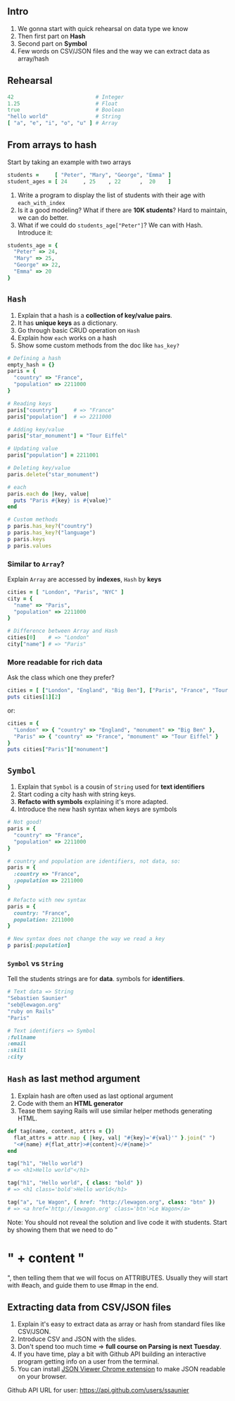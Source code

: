 ## Intro

1. We gonna start with quick rehearsal on data type we know
2. Then first part on **Hash**
3. Second part on **Symbol**
4. Few words on CSV/JSON files and the way we can extract data as array/hash

## Rehearsal

```ruby
42                          # Integer
1.25                        # Float
true                        # Boolean
"hello world"               # String
[ "a", "e", "i", "o", "u" ] # Array
```

## From arrays to hash

Start by taking an example with two arrays

```ruby
students =     [ "Peter", "Mary", "George", "Emma" ]
student_ages = [ 24     , 25    , 22      ,  20    ]
```

1. Write a program to display the list of students with their age with `each_with_index`
2. Is it a good modeling? What if there are **10K students**? Hard to maintain, we can do better.
3. What if we could do `students_age["Peter"]`? We can with Hash. Introduce it:

```ruby
students_age = {
  "Peter" => 24,
  "Mary" => 25,
  "George" => 22,
  "Emma" => 20
}
```

## `Hash`

1. Explain that a hash is a **collection of key/value pairs**.
2. It has **unique keys** as a dictionary.
3. Go through basic CRUD operation on `Hash`
4. Explain how `each` works on a hash
5. Show some custom methods from the doc like `has_key?`

```ruby
# Defining a hash
empty_hash = {}
paris = {
  "country" => "France",
  "population" => 2211000
}

# Reading keys
paris["country"]     # => "France"
paris["population"]  # => 2211000

# Adding key/value
paris["star_monument"] = "Tour Eiffel"

# Updating value
paris["population"] = 2211001

# Deleting key/value
paris.delete("star_monument")

# each
paris.each do |key, value|
  puts "Paris #{key} is #{value}"
end

# Custom methods
p paris.has_key?("country")
p paris.has_key?("language")
p paris.keys
p paris.values
```

### Similar to `Array`?

Explain `Array` are accessed by **indexes**, `Hash` by **keys**

```ruby
cities = [ "London", "Paris", "NYC" ]
city = {
  "name" => "Paris",
  "population" => 2211000
}

# Difference between Array and Hash
cities[0]    # => "London"
city["name"] # => "Paris"
```

### More readable for rich data

Ask the class which one they prefer?

```ruby
cities = [ ["London", "England", "Big Ben"], ["Paris", "France", "Tour Eiffel"]]
puts cities[1][2]
```

or:

```ruby
cities = {
  "London" => { "country" => "England", "monument" => "Big Ben" },
  "Paris" => { "country" => "France", "monument" => "Tour Eiffel" }
}
puts cities["Paris"]["monument"]
```

## `Symbol`

1. Explain that `Symbol` is a cousin of `String` used for **text identifiers**
2. Start coding a city hash with string keys.
3. **Refacto with symbols** explaining it's more adapted.
4. Introduce the new hash syntax when keys are symbols

```ruby
# Not good!
paris = {
  "country" => "France",
  "population" => 2211000
}

# country and population are identifiers, not data, so:
paris = {
  :country => "France",
  :population => 2211000
}

# Refacto with new syntax
paris = {
  country: "France",
  population: 2211000
}

# New syntax does not change the way we read a key
p paris[:population]
```

### `Symbol` vs `String`

Tell the students strings are for **data**. symbols for **identifiers**.

```ruby
# Text data => String
"Sebastien Saunier"
"seb@lewagon.org"
"ruby on Rails"
"Paris"

# Text identifiers => Symbol
:fullname
:email
:skill
:city
```

## `Hash` as last method argument

1. Explain hash are often used as last optional argument
2. Code with them an **HTML generator**
3. Tease them saying Rails will use similar helper methods generating HTML.

```ruby
def tag(name, content, attrs = {})
  flat_attrs = attr.map { |key, val| "#{key}='#{val}'" }.join(" ")
  "<#{name} #{flat_attr}>#{content}</#{name}>"
end

tag("h1", "Hello world")
# => <h1>Hello world"</h1>

tag("h1", "Hello world", { class: "bold" })
# => <h1 class='bold'>Hello world</h1>

tag("a", "Le Wagon", { href: "http://lewagon.org", class: "btn" })
# => <a href='http://lewagon.org' class='btn'>Le Wagon</a>
```

Note: You should not reveal the solution and live code it with students. Start by showing them that we need to do "<h1  ATTRIBUTES >" + content "</h1>", then telling them that we will focus on ATTRIBUTES. Usually they will start with #each, and guide them to use #map in the end.

## Extracting data from CSV/JSON files

1. Explain it's easy to extract data as array or hash from standard files like CSV/JSON.
2. Introduce CSV and JSON with the slides.
3. Don't spend too much time => **full course on Parsing is next Tuesday**.
4. If you have time, play a bit with Github API building an interactive program getting info on a user from the terminal.
5. You can install [JSON Viewer Chrome extension](https://chrome.google.com/webstore/detail/json-viewer/gbmdgpbipfallnflgajpaliibnhdgobh) to make JSON readable on your browser.

Github API URL for user: https://api.github.com/users/ssaunier
